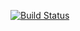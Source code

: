[![Build Status](https://travis-ci.com/liucm-it/liucm-it.github.io.svg?token=qMtp9e2ts353BdUwyy87&branch=hexo)](https://travis-ci.com/liucm-it/liucm-it.github.io)
